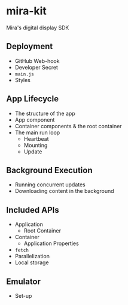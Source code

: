 # mira-kit
Mira's digital display SDK

## Deployment
- GitHub Web-hook
- Developer Secret
- `main.js`
- Styles

## App Lifecycle
- The structure of the app
- App component
- Container components & the root container
- The main run loop
  - Heartbeat
  - Mounting
  - Update

## Background Execution
- Running concurrent updates
- Downloading content in the background

## Included APIs
- Application
  - Root Container
- Container
  - Application Properties
- `fetch`
- Parallelization
- Local storage

## Emulator
- Set-up
